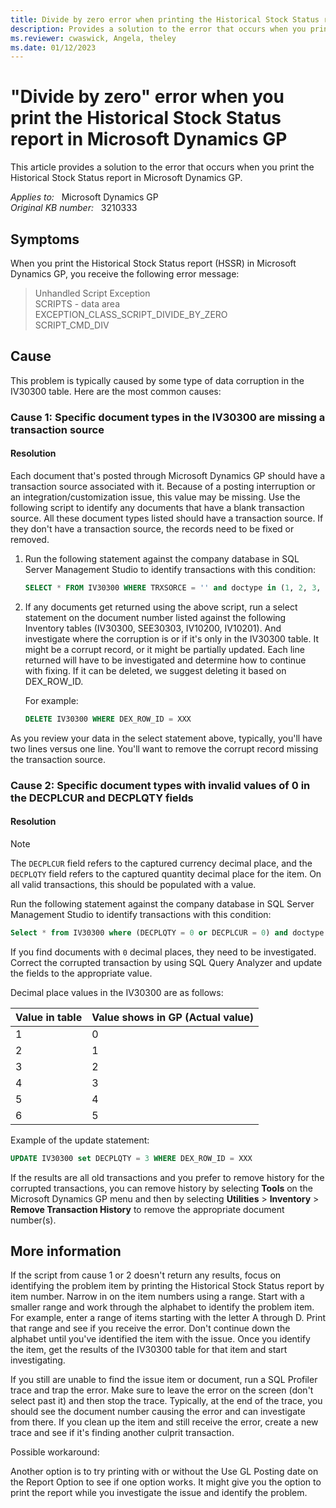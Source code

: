 ```yaml
---
title: Divide by zero error when printing the Historical Stock Status report
description: Provides a solution to the error that occurs when you print the Historical Stock Status report in Microsoft Dynamics GP.
ms.reviewer: cwaswick, Angela, theley
ms.date: 01/12/2023
---
```

# "Divide by zero" error when you print the Historical Stock Status report in Microsoft Dynamics GP

This article provides a solution to the error that occurs when you print the Historical Stock Status report in Microsoft Dynamics GP.

_Applies to:_ &nbsp; Microsoft Dynamics GP  
_Original KB number:_ &nbsp; 3210333

## Symptoms

When you print the Historical Stock Status report (HSSR) in Microsoft Dynamics GP, you receive the following error message:

> Unhandled Script Exception  
SCRIPTS - data area  
EXCEPTION_CLASS_SCRIPT_DIVIDE_BY_ZERO  
SCRIPT_CMD_DIV

## Cause

This problem is typically caused by some type of data corruption in the IV30300 table. Here are the most common causes:

### Cause 1: Specific document types in the IV30300 are missing a transaction source

#### Resolution

Each document that's posted through Microsoft Dynamics GP should have a transaction source associated with it. Because of a posting interruption or an integration/customization issue, this value may be missing. Use the following script to identify any documents that have a blank transaction source. All these document types listed should have a transaction source. If they don't have a transaction source, the records need to be fixed or removed.

1. Run the following statement against the company database in SQL Server Management Studio to identify transactions with this condition:

    ```sql
    SELECT * FROM IV30300 WHERE TRXSORCE = '' and doctype in (1, 2, 3, 4, 5, 6, 7) 
    ```

2. If any documents get returned using the above script, run a select statement on the document number listed against the following Inventory tables (IV30300, SEE30303, IV10200, IV10201). And investigate where the corruption is or if it's only in the IV30300 table. It might be a corrupt record, or it might be partially updated. Each line returned will have to be investigated and determine how to continue with fixing. If it can be deleted, we suggest deleting it based on DEX_ROW_ID.

    For example:

    ```sql
    DELETE IV30300 WHERE DEX_ROW_ID = XXX
    ```

As you review your data in the select statement above, typically, you'll have two lines versus one line. You'll want to remove the corrupt record missing the transaction source.

### Cause 2: Specific document types with invalid values of 0 in the DECPLCUR and DECPLQTY fields

#### Resolution

> [!NOTE]
> The `DECPLCUR` field refers to the captured currency decimal place, and the `DECPLQTY` field refers to the captured quantity decimal place for the item. On all valid transactions, this should be populated with a value.

Run the following statement against the company database in SQL Server Management Studio to identify transactions with this condition:

```sql
Select * from IV30300 where (DECPLQTY = 0 or DECPLCUR = 0) and doctype in (1, 2, 3, 4, 5, 6, 7) 
```

If you find documents with `0` decimal places, they need to be investigated. Correct the corrupted transaction by using SQL Query Analyzer and update the fields to the appropriate value.

Decimal place values in the IV30300 are as follows:

|Value in table|Value shows in GP (Actual value)|
|---|---|
|1|0|
|2|1|
|3|2|
|4|3|
|5|4|
|6|5|
  
Example of the update statement:

```sql
UPDATE IV30300 set DECPLQTY = 3 WHERE DEX_ROW_ID = XXX
```

If the results are all old transactions and you prefer to remove history for the corrupted transactions, you can remove history by selecting **Tools** on the Microsoft Dynamics GP menu and then by selecting **Utilities** > **Inventory** > **Remove Transaction History** to remove the appropriate document number(s).

## More information

If the script from cause 1 or 2 doesn't return any results, focus on identifying the problem item by printing the Historical Stock Status report by item number. Narrow in on the item numbers using a range. Start with a smaller range and work through the alphabet to identify the problem item. For example, enter a range of items starting with the letter A through D. Print that range and see if you receive the error. Don't continue down the alphabet until you've identified the item with the issue. Once you identify the item, get the results of the IV30300 table for that item and start investigating.

If you still are unable to find the issue item or document, run a SQL Profiler trace and trap the error. Make sure to leave the error on the screen (don't select past it) and then stop the trace. Typically, at the end of the trace, you should see the document number causing the error and can investigate from there. If you clean up the item and still receive the error, create a new trace and see if it's finding another culprit transaction.

Possible workaround:

Another option is to try printing with or without the Use GL Posting date on the Report Option to see if one option works. It might give you the option to print the report while you investigate the issue and identify the problem.
